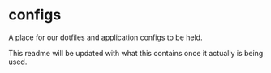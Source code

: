 # configs
A place for our dotfiles and application configs to be held.

This readme will be updated with what this contains once it actually is being used.
